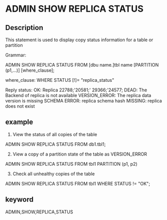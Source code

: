 <!-- 
Licensed to the Apache Software Foundation (ASF) under one
or more contributor license agreements.  See the NOTICE file
distributed with this work for additional information
regarding copyright ownership.  The ASF licenses this file
to you under the Apache License, Version 2.0 (the
"License"); you may not use this file except in compliance
with the License.  You may obtain a copy of the License at

  http://www.apache.org/licenses/LICENSE-2.0

Unless required by applicable law or agreed to in writing,
software distributed under the License is distributed on an
"AS IS" BASIS, WITHOUT WARRANTIES OR CONDITIONS OF ANY
KIND, either express or implied.  See the License for the
specific language governing permissions and limitations
under the License.
-->

# ADMIN SHOW REPLICA STATUS
## Description

This statement is used to display copy status information for a table or partition

Grammar:

ADMIN SHOW REPLICA STATUS FROM [dbu name.]tbl name [PARTITION (p1,...)]
[where_clause];

where_clause:
WHERE STATUS [!]= "replica_status"

Reply status:
OK: Replica 22788;'20581;' 29366;'24577;
DEAD: The Backend of replica is not available
VERSION_ERROR: The replica data version is missing
SCHEMA ERROR: replica schema hash
MISSING: replica does not exist

## example

1. View the status of all copies of the table

ADMIN SHOW REPLICA STATUS FROM db1.tbl1;

2. View a copy of a partition state of the table as VERSION_ERROR

ADMIN SHOW REPLICA STATUS FROM tbl1 PARTITION (p1, p2)


3. Check all unhealthy copies of the table

ADMIN SHOW REPLICA STATUS FROM tbl1
WHERE STATUS != "OK";

## keyword
ADMIN,SHOW,REPLICA,STATUS
